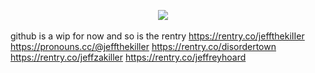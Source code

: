 ⠀⠀⠀⠀⠀⠀⠀⠀⠀⠀⠀⠀⠀⠀⠀⠀⠀⠀⠀⠀⠀⠀⠀![](https://i.imgur.com/hBPa00u.png)



github is a wip for now and so is the rentry
https://rentry.co/jeffthekiIIer
https://pronouns.cc/@jeffthekiller
https://rentry.co/disordertown
https://rentry.co/jeffzakiller
https://rentry.co/jeffreyhoard

